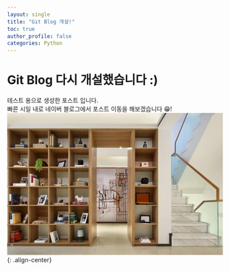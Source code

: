 ```yaml
---
layout: single
title: "Git Blog 개설!"
toc: true
author_profile: false
categories: Python
---
```


# Git Blog 다시 개설했습니다 :)
테스트 용으로 생성한 포스트 입니다.<br>
빠른 시일 내로 네이버 블로그에서 포스트 이동을 해보겠습니다 😁!
![이미지](/images/2023-04-15-1/zoom_background.jpg) 
{: .align-center}
